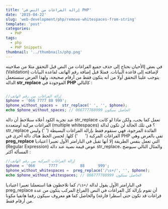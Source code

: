 ```yaml
---
title: 'إزالة الفراغات من النص في PHP'
date: '2015-04-22'
slug: 'web-development/php/remove-whitespaces-from-string'
template: 'post'
categories:
  - PHP
tags:
  - php
  - PHP Snippets
thumbnail: '../thumbnails/php.png'
---
```


في بعض إالأحيان نحتاج إلى حذف جميع الفراغات من النص قبل التحقق مثلا من صلاحيته (Validation) لإضافته إلى قاعدة البيانات. فمثلا قبل إضافة رقم الهاتف لقاعدة البيانات يتوجب علينا التحقق أولا من أنه يتكون فقط من أرقام صحيحة، ولهذا الغرض سنستعمل الدالة **str_replace** الموجودة في **PHP** كالتالي :

```php

//إزالة الفراغات من رقم الهاتف
$phone = '066 7777 88 999';
$phone_without_spaces =  str_replace(' ', '', $phone);
echo $phone_without_spaces; // الحاصل سيكون 066777788999

```

عند تجربة الكود أعلاه سنلاحظ أن دالة str_replace تعمل كما يجب، ولكن ماذا لو كانت الفراغات مركبة أومتعددة (multiple whitespaces) ؟ في تلك الحالة لن تكون لدالة str_replace الفائدة المرجوة، فهي ستقوم فقط بإزالة الفراغات البسيطة (' ') وليس الفراغات المركبة ('      ') كلها. لحسن الحظ هناك دالة أخرى في PHP تفي بالغرض وهي **preg_replace** التي تعمل بنفس الطريقة إلا أنها تقبل في البارامتر الأول تعبيرا اعتياديا (Regular Expression) عوض قيمة نصية عند دالة str_replace، والمثال التالي سيوضح المسألة أكثر :

```php
//إزالة الفراغات المركبة من رقم الهاتف
$phone = '066      7777          88      999';
$phone_without_whitespaces =  preg_replace('/\s+/', '', $phone);
echo $phone_without_whitespaces; // الحاصل سيكون 066777788999
```

كما تلاحظون هنا استعملنا تعبيرا اعتياديا `/\s+/` في البارامتر الأول يقول لدالة preg_replace أن تقوم بإزالة كل الفراغات في النص (الفراغ المركب يتكون من عدة فراغات قد تكون حتى أسطرا فارغة) والحاصل كما هو معروف سيكون رقما هاتفيا مكونا من أرقام فقط.
